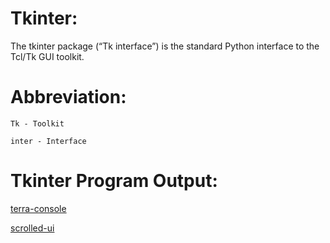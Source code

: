 # Tkinter:
  
  The tkinter package (“Tk interface”) is the standard Python interface to the Tcl/Tk GUI toolkit.

# Abbreviation:

    Tk - Toolkit
    
    inter - Interface

# Tkinter Program Output:

[terra-console](https://raw.githubusercontent.com/thangacodes/python-scripts/main/tkinter/console.png)

[scrolled-ui](https://github.com/thangacodes/python-scripts/blob/main/tkinter/scrolled_down_ui.png)

